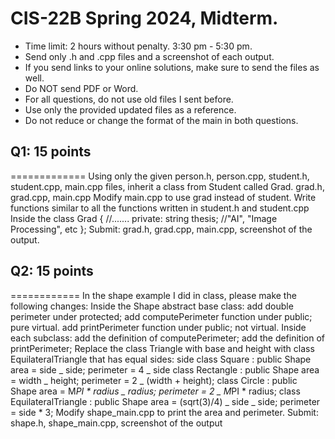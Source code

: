 # CIS-22B Spring 2024, Midterm.

- Time limit: 2 hours without penalty. 3:30 pm - 5:30 pm.
- Send only .h and .cpp files and a screenshot of each output.
- If you send links to your online solutions, make sure to send the files as well.
- Do NOT send PDF or Word.
- For all questions, do not use old files I sent before.
- Use only the provided updated files as a reference.
- Do not reduce or change the format of the main in both questions.

## Q1: 15 points

=============
Using only the given person.h, person.cpp, student.h, student.cpp,
main.cpp files, inherit a class from Student called Grad.
grad.h, grad.cpp, main.cpp
Modify main.cpp to use grad instead of student.
Write functions similar to all the functions written
in student.h and student.cpp
Inside the class Grad
{
//.......
private:
string thesis; //"AI", "Image Processing", etc
};
Submit:
grad.h, grad.cpp, main.cpp, screenshot of the output.

## Q2: 15 points

============
In the shape example I did in class, please make the following changes:
Inside the Shape abstract base class:
add double perimeter under protected;
add computePerimeter function under public; pure virtual.
add printPerimeter function under public; not virtual.
Inside each subclass:
add the definition of computePerimeter;
add the definition of printPerimeter;
Replace the class Triangle with base and height
with class EquilateralTriangle that has equal sides: side
class Square : public Shape
area = side _ side;
perimeter = 4 _ side
class Rectangle : public Shape
area = width _ height;
perimeter = 2 _ (width + height);
class Circle : public Shape
area = M*PI * radius _ radius;
perimeter = 2 _ M*PI * radius;
class EquilateralTriangle : public Shape
area = (sqrt(3)/4) _ side _ side;
perimeter = side * 3;
Modify shape_main.cpp to print the area and perimeter.
Submit:
shape.h, shape_main.cpp, screenshot of the output

